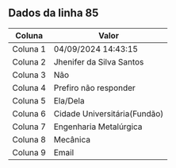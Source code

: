 ## Dados da linha 85

| Coluna | Valor |
|--------|-------|
| Coluna 1 | 04/09/2024 14:43:15 |
| Coluna 2 | Jhenifer da Silva Santos |
| Coluna 3 | Não |
| Coluna 4 | Prefiro não responder |
| Coluna 5 | Ela/Dela |
| Coluna 6 | Cidade Universitária(Fundão) |
| Coluna 7 | Engenharia Metalúrgica |
| Coluna 8 | Mecânica |
| Coluna 9 | Email |
